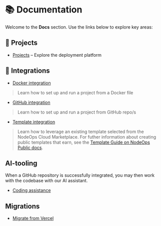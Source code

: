 # 📚 Documentation

Welcome to the **Docs** section. Use the links below to explore key areas:

## 📂 Projects

- [Projects](./Projects/functions.md) – Explore the deployment platform

## 🔌 Integrations

- [Docker integration](./Docker-Integration/docker-support.md)
> Learn how to set up and run a project from a Docker file
- [GitHub integration](./GitHub-Integration/github-support.md)
> Learn how to set up and run a project from GitHub repo/s
- [Template integration](./Templates/template-support.md)
> Learn how to leverage an existing template selected from the NodeOps Cloud Marketplace. For futher information about creating public templates that earn, see the [Template Guide on NodeOps Public docs](https://docs.nodeops.network/Guides/Marketplace/Configure-Compute).

## AI-tooling

When a GitHub repository is successfully integrated, you may then work with the codebase with our AI assistant.

- [Coding assistance](./Projects/functions.md#create-in-sandbox)

## Migrations

- [Migrate from Vercel](./Migrations/vercel.md)